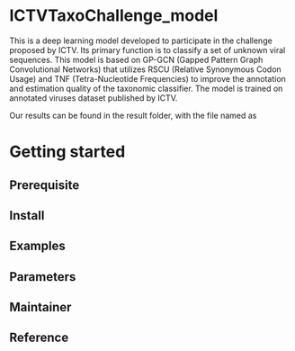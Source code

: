 # ICTVTaxoChallenge_model
   This is a deep learning model developed to participate in the challenge proposed by ICTV. Its primary function is to classify a set of unknown viral sequences. This model is based on GP-GCN (Gapped Pattern Graph Convolutional Networks) that utilizes RSCU (Relative Synonymous Codon Usage) and TNF (Tetra-Nucleotide Frequencies) to improve the annotation and estimation quality of the  taxonomic classifier. The model is trained on annotated viruses dataset published by ICTV.
   
   Our results can be found in the result folder, with the file named as 
# Getting started 
## Prerequisite
## Install
## Examples
## Parameters
## Maintainer
## Reference
